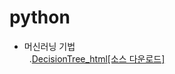 # python

- 머신러닝 기법<br>
   .[DecisionTree_html](180511_DecisionTree.html)[[소스 다운로드]](180511_DecisionTree.ipynb)
